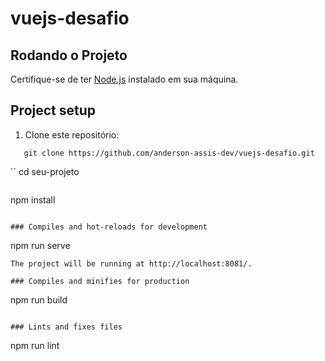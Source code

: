 # vuejs-desafio

## Rodando o Projeto

Certifique-se de ter [Node.js](https://nodejs.org/) instalado em sua máquina.

## Project setup
1. Clone este repositório:

```
   git clone https://github.com/anderson-assis-dev/vuejs-desafio.git
```

``
cd seu-projeto
```

```
npm install
```

### Compiles and hot-reloads for development
```
npm run serve
```
The project will be running at http://localhost:8081/.

### Compiles and minifies for production
```
npm run build
```

### Lints and fixes files
```
npm run lint
```
